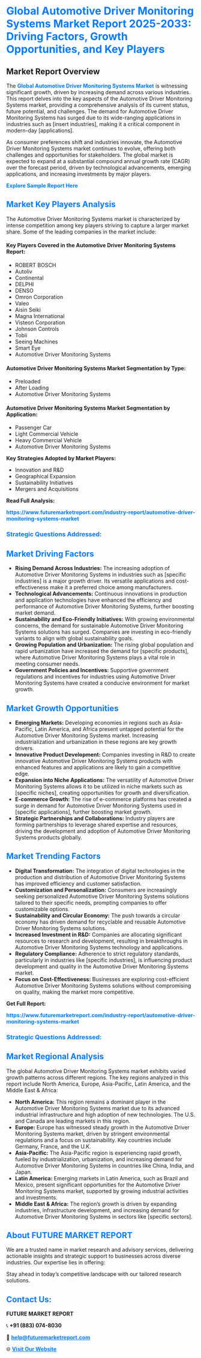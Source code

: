 <h1 style="color: #007BFF;">Global Automotive Driver Monitoring Systems Market Report 2025-2033: Driving Factors, Growth Opportunities, and Key Players</h1>

<section id="overview">
<h2>Market Report Overview</h2>
<p>The <a href="https://www.futuremarketreport.com/industry-report/automotive-driver-monitoring-systems-market" style="color: #007BFF; text-decoration: none;"><strong>Global Automotive Driver Monitoring Systems Market</strong></a> is witnessing significant growth, driven by increasing demand across various industries. This report delves into the key aspects of the Automotive Driver Monitoring Systems market, providing a comprehensive analysis of its current status, future potential, and challenges. The demand for Automotive Driver Monitoring Systems has surged due to its wide-ranging applications in industries such as [insert industries], making it a critical component in modern-day [applications].</p>
<p>As consumer preferences shift and industries innovate, the Automotive Driver Monitoring Systems market continues to evolve, offering both challenges and opportunities for stakeholders. The global market is expected to expand at a substantial compound annual growth rate (CAGR) over the forecast period, driven by technological advancements, emerging applications, and increasing investments by major players.</p>
</section>

<section id="overview">
<p><a href="https://www.futuremarketreport.com/request-sample/reportId=98978" style="color: #007BFF; text-decoration: none;"><strong>Explore Sample Report Here</strong></a></p>
</section>

<section id="key-players">
<h2 style="color: #007BFF;">Market Key Players Analysis</h2>
<p>The Automotive Driver Monitoring Systems market is characterized by intense competition among key players striving to capture a larger market share. Some of the leading companies in the market include:</p>
<h4>Key Players Covered in the Automotive Driver Monitoring Systems Report:</h4>
<ul><li>ROBERT BOSCH</li><li>Autoliv</li><li>Continental</li><li>DELPHI</li><li>DENSO</li><li>Omron Corporation</li><li>Valeo</li><li>Aisin Seiki</li><li>Magna International</li><li>Visteon Corporation</li><li>Johnson Controls</li><li>Tobii</li><li>Seeing Machines</li><li>Smart Eye</li><li>Automotive Driver Monitoring Systems</li></ul>
<h4>Automotive Driver Monitoring Systems Market Segmentation by Type:</h4>
<ul><li>Preloaded</li><li>After Loading</li><li>Automotive Driver Monitoring Systems</li></ul>

<h4>Automotive Driver Monitoring Systems Market Segmentation by Application:</h4>
<ul><li>Passenger Car</li><li>Light Commercial Vehicle</li><li>Heavy Commercial Vehicle</li><li>Automotive Driver Monitoring Systems</li></ul>
<p><strong>Key Strategies Adopted by Market Players:</strong></p>
<ul>
<li>Innovation and R&D</li>
<li>Geographical Expansion</li>
<li>Sustainability Initiatives</li>
<li>Mergers and Acquisitions</li>
</ul>
</section>

<section>
<p><strong>Read Full Analysis: </strong></p><a href="https://www.futuremarketreport.com/industry-report/automotive-driver-monitoring-systems-market" style="color: #007BFF; text-decoration: none;"><strong>https://www.futuremarketreport.com/industry-report/automotive-driver-monitoring-systems-market</strong></a>
<h3 style="color: #007BFF;">Strategic Questions Addressed:</h3>
</section>

<section id="driving-factors">
<h2 style="color: #007BFF;">Market Driving Factors</h2>
<ul>
<li><strong>Rising Demand Across Industries:</strong> The increasing adoption of Automotive Driver Monitoring Systems in industries such as [specific industries] is a major growth driver. Its versatile applications and cost-effectiveness make it a preferred choice among manufacturers.</li>
<li><strong>Technological Advancements:</strong> Continuous innovations in production and application technologies have enhanced the efficiency and performance of Automotive Driver Monitoring Systems, further boosting market demand.</li>
<li><strong>Sustainability and Eco-Friendly Initiatives:</strong> With growing environmental concerns, the demand for sustainable Automotive Driver Monitoring Systems solutions has surged. Companies are investing in eco-friendly variants to align with global sustainability goals.</li>
<li><strong>Growing Population and Urbanization:</strong> The rising global population and rapid urbanization have increased the demand for [specific products], where Automotive Driver Monitoring Systems plays a vital role in meeting consumer needs.</li>
<li><strong>Government Policies and Incentives:</strong> Supportive government regulations and incentives for industries using Automotive Driver Monitoring Systems have created a conducive environment for market growth.</li>
</ul>
</section>

<section id="growth-opportunities">
<h2 style="color: #007BFF;">Market Growth Opportunities</h2>
<ul>
<li><strong>Emerging Markets:</strong> Developing economies in regions such as Asia-Pacific, Latin America, and Africa present untapped potential for the Automotive Driver Monitoring Systems market. Increasing industrialization and urbanization in these regions are key growth drivers.</li>
<li><strong>Innovative Product Development:</strong> Companies investing in R&D to create innovative Automotive Driver Monitoring Systems products with enhanced features and applications are likely to gain a competitive edge.</li>
<li><strong>Expansion into Niche Applications:</strong> The versatility of Automotive Driver Monitoring Systems allows it to be utilized in niche markets such as [specific niches], creating opportunities for growth and diversification.</li>
<li><strong>E-commerce Growth:</strong> The rise of e-commerce platforms has created a surge in demand for Automotive Driver Monitoring Systems used in [specific applications], further boosting market growth.</li>
<li><strong>Strategic Partnerships and Collaborations:</strong> Industry players are forming partnerships to leverage shared expertise and resources, driving the development and adoption of Automotive Driver Monitoring Systems products globally.</li>
</ul>
</section>

<section id="trending-factors">
<h2 style="color: #007BFF;">Market Trending Factors</h2>
<ul>
<li><strong>Digital Transformation:</strong> The integration of digital technologies in the production and distribution of Automotive Driver Monitoring Systems has improved efficiency and customer satisfaction.</li>
<li><strong>Customization and Personalization:</strong> Consumers are increasingly seeking personalized Automotive Driver Monitoring Systems solutions tailored to their specific needs, prompting companies to offer customizable options.</li>
<li><strong>Sustainability and Circular Economy:</strong> The push towards a circular economy has driven demand for recyclable and reusable Automotive Driver Monitoring Systems solutions.</li>
<li><strong>Increased Investment in R&D:</strong> Companies are allocating significant resources to research and development, resulting in breakthroughs in Automotive Driver Monitoring Systems technology and applications.</li>
<li><strong>Regulatory Compliance:</strong> Adherence to strict regulatory standards, particularly in industries like [specific industries], is influencing product development and quality in the Automotive Driver Monitoring Systems market.</li>
<li><strong>Focus on Cost-Effectiveness:</strong> Businesses are exploring cost-efficient Automotive Driver Monitoring Systems solutions without compromising on quality, making the market more competitive.</li>
</ul>
</section>

<section>
<p><strong>Get Full Report: </strong></p><a href="https://www.futuremarketreport.com/industry-report/automotive-driver-monitoring-systems-market" style="color: #007BFF; text-decoration: none;"><strong>https://www.futuremarketreport.com/industry-report/automotive-driver-monitoring-systems-market</strong></a>
<h3 style="color: #007BFF;">Strategic Questions Addressed:</h3>
</section>


<section id="regional-analysis">
<h2 style="color: #007BFF;">Market Regional Analysis</h2>
<p>The global Automotive Driver Monitoring Systems market exhibits varied growth patterns across different regions. The key regions analyzed in this report include North America, Europe, Asia-Pacific, Latin America, and the Middle East & Africa:</p>
<ul>
<li><strong>North America:</strong> This region remains a dominant player in the Automotive Driver Monitoring Systems market due to its advanced industrial infrastructure and high adoption of new technologies. The U.S. and Canada are leading markets in this region.</li>
<li><strong>Europe:</strong> Europe has witnessed steady growth in the Automotive Driver Monitoring Systems market, driven by stringent environmental regulations and a focus on sustainability. Key countries include Germany, France, and the U.K.</li>
<li><strong>Asia-Pacific:</strong> The Asia-Pacific region is experiencing rapid growth, fueled by industrialization, urbanization, and increasing demand for Automotive Driver Monitoring Systems in countries like China, India, and Japan.</li>
<li><strong>Latin America:</strong> Emerging markets in Latin America, such as Brazil and Mexico, present significant opportunities for the Automotive Driver Monitoring Systems market, supported by growing industrial activities and investments.</li>
<li><strong>Middle East & Africa:</strong> The region’s growth is driven by expanding industries, infrastructure development, and increasing demand for Automotive Driver Monitoring Systems in sectors like [specific sectors].</li>
</ul>
</section>

<footer>
<h2 style="color: #007BFF;">About FUTURE MARKET REPORT</h2>
<p>We are a trusted name in market research and advisory services, delivering actionable insights and strategic support to businesses across diverse industries. Our expertise lies in offering:</p>

<p>Stay ahead in today’s competitive landscape with our tailored research solutions.</p>

<h2 style="color: #007BFF;">Contact Us:</h2>
<p><strong>FUTURE MARKET REPORT</strong></p>
<p>📞 <strong>+91 (883) 074-8030</strong></p>
<p>📧 <strong><a href="mailto:help@futuremarketreport.com" style="color: #007BFF;">help@futuremarketreport.com</a></strong></p>
<p>🌐 <strong><a href="https://www.futuremarketreport.com/" style="color: #007BFF;">Visit Our Website</a></strong></p>
</footer>